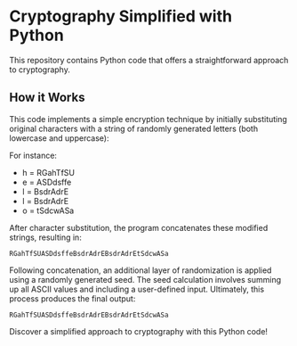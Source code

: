 # Cryptography Simplified with Python

This repository contains Python code that offers a straightforward approach to cryptography.

## How it Works
This code implements a simple encryption technique by initially substituting original characters with a string of randomly generated letters (both lowercase and uppercase):

For instance:
- h = RGahTfSU
- e = ASDdsffe
- l = BsdrAdrE
- l = BsdrAdrE
- o = tSdcwASa

After character substitution, the program concatenates these modified strings, resulting in:

```
RGahTfSUASDdsffeBsdrAdrEBsdrAdrEtSdcwASa
```

Following concatenation, an additional layer of randomization is applied using a randomly generated seed. The seed calculation involves summing up all ASCII values and including a user-defined input. Ultimately, this process produces the final output:

```
RGahTfSUASDdsffeBsdrAdrEBsdrAdrEtSdcwASa
```

Discover a simplified approach to cryptography with this Python code!
